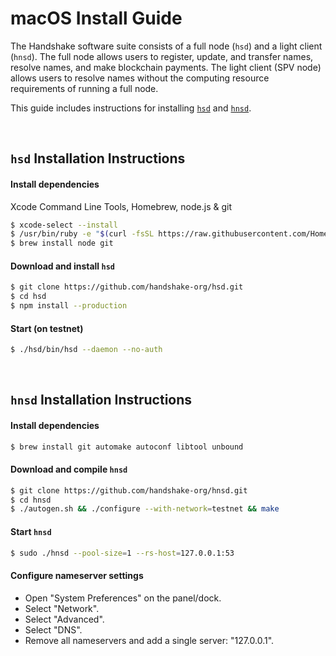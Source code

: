 # macOS Install Guide

The Handshake software suite consists of a full node (`hsd`) and a light
client (`hnsd`). The full node allows users to register, update, and transfer
names, resolve names, and make blockchain payments. The light client (SPV node)
allows users to resolve names without the computing resource requirements of
running a full node.

This guide includes instructions for installing
[`hsd`](#hsd-installation-instructions) and
[`hnsd`](#hnsd-installation-instructions).

<br/>

## `hsd` Installation Instructions
#### Install dependencies
Xcode Command Line Tools, Homebrew, node.js & git
```bash
$ xcode-select --install
$ /usr/bin/ruby -e "$(curl -fsSL https://raw.githubusercontent.com/Homebrew/install/master/install)"
$ brew install node git
```

#### Download and install `hsd`
```bash
$ git clone https://github.com/handshake-org/hsd.git
$ cd hsd
$ npm install --production
```

#### Start (on testnet)
```bash
$ ./hsd/bin/hsd --daemon --no-auth
```

<br/>

## `hnsd` Installation Instructions
#### Install dependencies
```bash
$ brew install git automake autoconf libtool unbound
```

#### Download and compile `hnsd`
```bash
$ git clone https://github.com/handshake-org/hnsd.git
$ cd hnsd
$ ./autogen.sh && ./configure --with-network=testnet && make
```

#### Start `hnsd`
```bash
$ sudo ./hnsd --pool-size=1 --rs-host=127.0.0.1:53
```

#### Configure nameserver settings
- Open "System Preferences" on the panel/dock.
- Select "Network".
- Select "Advanced".
- Select "DNS".
- Remove all nameservers and add a single server: "127.0.0.1".
